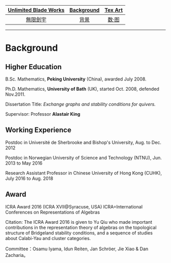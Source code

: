[Unlimited Blade Works](https://ubw-q.github.io/Qiu.Yu)  | [Background](https://ubw-q.github.io/Qiu.Yu/BG)  |  [Tex Art](https://ubw-q.github.io/Qiu.Yu/Art) 
:---: | :---: | :---:
[無限劍宇](https://ubw-q.github.io/Qiu.Yu/Qy) | [背景](https://ubw-q.github.io/Qiu.Yu/BJ)         |  [数·图](https://ubw-q.github.io/Qiu.Yu/Art)

---

# Background
## Higher Education

B.Sc. Mathematics, **Peking University** (China), awarded July 2008.

Ph.D. Mathematics, **University of Bath** (UK), started Oct. 2008, defended Nov.2011.

Dissertation Title: *Exchange graphs and stability conditions for quivers.* 

Supervisor: Professor **Alastair King**



## Working Experience

Postdoc in Université de Sherbrooke and Bishop's University, Aug. to Dec. 2012

Postdoc in Norwegian University of Science and Technology (NTNU), Jun. 2013 to May 2016

Research Assistant Professor in Chinese University of Hong Kong (CUHK), July 2016 to Aug. 2018



## Award

ICRA Award 2016 (ICRA XVII@Syracuse, USA)                 ICRA=International Conferences on Representations of Algebras

Citation: The ICRA Award 2016 is given to Yu Qiu who made important contributions in the representation theory of algebras on the topological structure of Bridgeland stability conditions, and a sequence of studies about Calabi-Yau and cluster categories.

Committee：Osamu Iyama, Idun Reiten, Jan Schröer, Jie Xiao & Dan Zacharia。
